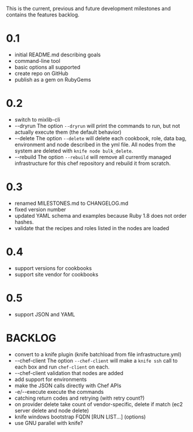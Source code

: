 This is the current, previous and future development milestones and contains the features backlog.

0.1
===
* initial README.md describing goals
* command-line tool
* basic options all supported
* create repo on GitHub
* publish as a gem on RubyGems

0.2
===
* switch to mixlib-cli
* --dryrun The option `--dryrun` will print the commands to run, but not actually execute them (the default behavior)
* --delete The option `--delete` will delete each cookbook, role, data bag, environment and node described in the yml file. All nodes from the system are deleted with `knife node bulk_delete`.
* --rebuild The option `--rebuild` will remove all currently managed infrastructure for this chef repository and rebuild it from scratch.

0.3
===
* renamed MILESTONES.md to CHANGELOG.md
* fixed version number
* updated YAML schema and examples because Ruby 1.8 does not order hashes.
* validate that the recipes and roles listed in the nodes are loaded

0.4
===
* support versions for cookbooks
* support site vendor for cookbooks

0.5
===
* support JSON and YAML

BACKLOG
=======
* convert to a knife plugin (knife batchload from file infrastructure.yml)
* --chef-client The option `--chef-client` will make a `knife ssh` call to each box and run `chef-client` on each.
* --chef-client validation that nodes are added
* add support for environments
* make the JSON calls directly with Chef APIs 
* -e/--execute execute the commands
* catching return codes and retrying (with retry count?)
* on provider delete take count of vendor-specific, delete if match (ec2 server delete and node delete)
* knife windows bootstrap FQDN [RUN LIST...] (options)
* use GNU parallel with knife?

